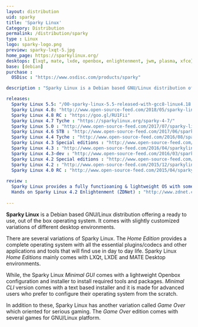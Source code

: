 ```yaml
---
layout: distribution
uid: sparky
title: 'Sparky Linux'
Category: Distribution
permalink: /distribution/sparky
type : Linux
logo: sparky-logo.png
preview: sparky-lxqt-5.jpg
home_page: https://sparkylinux.org/
desktops: [lxqt, mate, lxde, openbox, enlightenment, jwm, plasma, xfce]
base: [debian]
purchase : 
  OSDisc : "https://www.osdisc.com/products/sparky"

description : "Sparky Linux is a Debian based GNU/Linux distribution offering a ready to use, out of the box operating system. Stories, reviews and updates on Sparky Linux project."

releases:
  Sparky Linux 5.5: "/00-sparky-linux-5.5-released-with-gcc8-linux4.18.6-and-more/"
  Sparky Linux 4.8: "http://www.open-source-feed.com/2018/05/sparky-linux-48-released-with-updated.html"
  Sparky Linux 4.8 RC : "https://goo.gl/RU1Fii"
  Sparky Linux 4.7 Tyche : "https://sparkylinux.org/sparky-4-7/"
  Sparky Linux 5.0 : "http://www.open-source-feed.com/2017/07/sparky-linux-50-released-based-on.html"
  Sparky Linux 4.6 STB : "http://www.open-source-feed.com/2017/06/sparky-linux-46-stb-is-available-now.html"
  Sparky Linux 4.4 Tyche : "http://www.open-source-feed.com/2016/08/sparkylinux-44-tyche-released-in-5.html"
  Sparky Linux 4.3 Special editions : "http://www.open-source-feed.com/2016/05/sparkylinux-43-special-editions.html"
  Sparky Linux 4.3 : "http://www.open-source-feed.com/2016/04/sparkylinux-43-tyche-released-with.html"
  Sparky Linux 4.3-dev : "http://www.open-source-feed.com/2016/03/sparky-linux-43-dev3-minimal-iso.html"
  Sparky Linux 4.2 Special editions : "http://www.open-source-feed.com/2015/12/sparkylinux-42-special-editions-released.html"
  Sparky Linux 4.2 : "http://www.open-source-feed.com/2015/12/sparkylinux-42-tyche-released.html"
  Sparky Linux 4.0 RC : "http://www.open-source-feed.com/2015/04/sparkylinux-40-rc-released.html"
  
review :
  Sparky Linux provides a fully functioaning & lightweight OS with some glitches (Distrowatch) : "http://distrowatch.com/weekly.php?issue=20171113#sparky"
  Hands on Sparky Linux 4.2 Enlightenment (ZDNet) : "http://www.zdnet.com/article/hands-on-sparky-linux-4-2-enlightenment/"
  
---
```

**Sparky Linux** is a Debian based GNU/Linux distribution offering a ready to use, out of the box operating system. It comes with slightly customized variations of different desktop environments.

There are several variations of Sparky Linux. The *Home Edition* provides a complete operating system with all the essential plugins/codecs and other applications and tools that will find use in day to day life. Sparky Linux *Home Editions* mainly comes with LXQt, LXDE and MATE Desktop environments.

While, the Sparky Linux *Minimal GUI* comes with a lightweight Openbox configuration and installer to install required tools and packages. *Minimal CLI* version comes with a text based installer and it is made for advanced users who prefer to configure their operating system from the scratch.

In addition to these, Sparky Linux has another variation called *Game Over* which oriented for serious gaming. The *Game Over* edition comes with several games for GNU/Linux platform.
